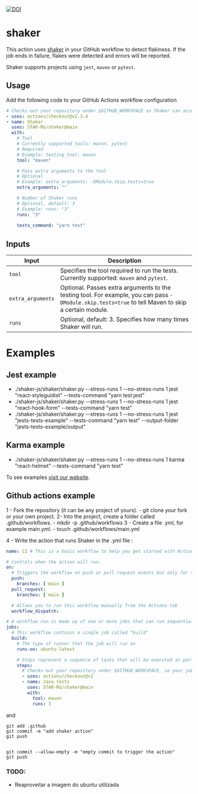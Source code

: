 [![DOI](https://zenodo.org/badge/DOI/10.5281/zenodo.5347973.svg)](https://doi.org/10.5281/zenodo.5347973)

# shaker

This action uses [shaker](shaker) in your GitHub workflow to detect flakiness. If the job ends in failure, flakes were detected and errors will be reported.

Shaker supports projects using `jest`, `maven` or `pytest`.

## Usage

Add the following code to your GitHub Actions workflow configuration

```yaml
# Checks-out your repository under $GITHUB_WORKSPACE so Shaker can access it
- uses: actions/checkout@v2.3.4
- name: Shaker
  uses: STAR-RG/shaker@main
  with:
    # Tool
    # Currently supported tools: maven, pytest
    # Required
    # Example: testing_tool: maven
    tool: "maven"

    # Pass extra arguments to the tool
    # Optional
    # Example: extra_arguments: -DModule.skip.tests=true
    extra_arguments: ""

    # Number of Shaker runs
    # Optional, default: 3
    # Example: runs: "3"
    runs: "3"
    
    tests_command: "yarn test"
```

## Inputs

| Input | Description |
| --- | --- |
| `tool` | Specifies the tool required to run the tests. Currently supported: `maven` and `pytest`. |
| `extra_arguments` | Optional. Passes extra arguments to the testing tool. For example, you can pass `-DModule.skip.tests=true` to tell Maven to skip a certain module. |
| `runs` | Optional, default: 3. Specifies how many times Shaker will run. |

# Examples


## Jest example 

- ./shaker-js/shaker/shaker.py --stress-runs 1 --no-stress-runs 1 jest "react-styleguidist" --tests-command "yarn test:jest"
- ./shaker-js/shaker/shaker.py --stress-runs 1 --no-stress-runs 1 jest "react-hook-form" --tests-command "yarn test"
- ./shaker-js/shaker/shaker.py --stress-runs 1 --no-stress-runs 1 jest "jests-tests-example" --tests-command "yarn test" --output-folder "jests-tests-example/output"


## Karma example

- ./shaker-js/shaker/shaker.py --stress-runs 1 --no-stress-runs 1 karma "react-helmet" --tests-command "yarn test"

To see examples [visit our website](https://star-rg.github.io/shaker/).


## Github actions example
1 -  Fork the repository (it can be any project of yours).
    - git clone your fork or your own project.
2- Into the project, create a folder called .github/workflows.
    - mkdir -p .github/workflows
3 - Create a file .yml, for example main.yml.
    - touch .github/workflows/main.yml


4 - Write the action that runs Shaker in the .yml file :

```yml
name: CI # This is a basic workflow to help you get started with Actions 

# Controls when the action will run. 
on:
  # Triggers the workflow on push or pull request events but only for the main branch
  push:
    branches: [ main ]
  pull_request:
    branches: [ main ]

  # Allows you to run this workflow manually from the Actions tab
  workflow_dispatch:

# A workflow run is made up of one or more jobs that can run sequentially or in parallel
jobs:
  # This workflow contains a single job called "build"
  build:
    # The type of runner that the job will run on
    runs-on: ubuntu-latest

    # Steps represent a sequence of tasks that will be executed as part of the job
    steps:
      # Checks-out your repository under $GITHUB_WORKSPACE, so your job can access it
      - uses: actions/checkout@v2
      - name: Java tests
        uses: STAR-RG/shaker@main
        with:
          tool: maven
          runs: 3
```


and

```shell
git add .github
git commit -m "add shaker action"
git push


git commit --allow-empty -m "empty commit to trigger the action"
git push
```

### TODO:

- Reaproveitar a imagem do ubuntu utilizada
